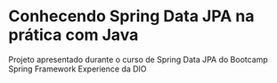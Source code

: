 <h1>Conhecendo Spring Data JPA na prática com Java </h1>

<p>Projeto apresentado durante o curso de Spring Data JPA do Bootcamp Spring Framework Experience da DIO</p>